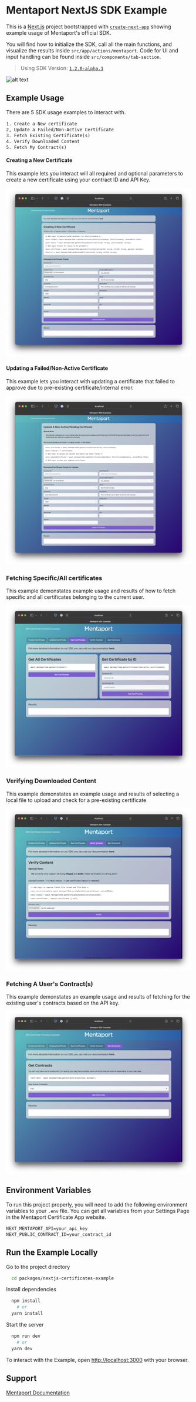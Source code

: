 

# Mentaport NextJS SDK Example

This is a [Next.js](https://nextjs.org) project bootstrapped with [`create-next-app`](https://nextjs.org/docs/app/api-reference/cli/create-next-app) showing example usage of Mentaport's official SDK.

You will find how to initialize the SDK, call all the main functions, and visualize the results inside 
`src/app/actions/mentaport`. Code for UI and input handling can be found inside `src/components/tab-section`.

>Using SDK Version: [`1.2.0-alpha.1`](https://www.npmjs.com/package/@mentaport/certificates)
>

![alt text](img/example-view.png)

## Example Usage

There are 5 SDK usage examples to interact with.

    1. Create a New certificate
    2, Update a Failed/Non-Active Certificate
    3. Fetch Existing Certificate(s)
    4. Verify Downloaded Content
    5. Fetch My Contract(s)

#### Creating a New Certificate

This example lets you interact will all required and optional parameters to create a new certificate using your contract ID and API Key.

![create certificate example](img/example-create.png)


#### Updating a Failed/Non-Active Certificate

This example lets you interact with updating a certificate that failed to approve due to pre-existing certificate/internal error.

![update certificate example](img/example-update.png)

### Fetching Specific/All certificates

This example demonstates example usage and results of how to fetch specific and all certificates belonging to the current user.

![fetch certificates example](img/example-certificates.png)


### Verifying Downloaded Content

This example demonstates an example usage and results of selecting a local file to upload and check for a pre-existing certificate

![verify local content example](img/example-verification.png)


### Fetching A User's Contract(s)

This example demonstates an example usage and results of fetching for the existing user's contracts based on the API key.

![fetch contracts example](img/example-contracts.png)


## Environment Variables

To run this project properly, you will need to add the following environment variables to your `.env` file. You can get all variables from your Settings Page in the Mentaport Certificate App website.

```
NEXT_MENTAPORT_API=your_api_key
NEXT_PUBLIC_CONTRACT_ID=your_contract_id
```


## Run the Example Locally

Go to the project directory

```bash
  cd packages/nextjs-certificates-example
```

Install dependencies

```bash
  npm install
    # or
  yarn install
```


Start the server

```bash
  npm run dev
    # or
  yarn dev
```

To interact with the Example, open [http://localhost:3000](http://localhost:3000) with your browser. 


## Support

[Mentaport Documentation](https://docs.mentaport.com)
